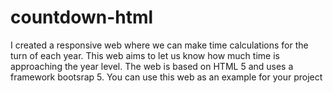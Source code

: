 # countdown-html
I created a responsive web where we can make time calculations for the turn of each year. This web aims to let us know how much time is approaching the year level. The web is based on HTML 5 and uses a framework bootsrap 5. You can use this web as an example for your project
